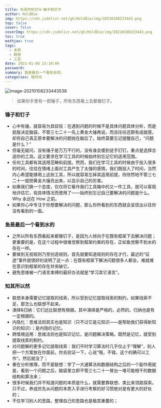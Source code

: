 ```yaml
---
title: 吼呆时刻374-锤子和钉子
author: HoldDie
img: https://cdn.jsdelivr.net/gh/HoldDie/img/20210108233443.png
top: false
cover: false
coverImg: https://cdn.jsdelivr.net/gh/HoldDie/img/20210108233443.png
toc: true
mathjax: true
tags:
  - 本质
  - 联想
  - 工具
date: 2021-01-08 23:10:04
password:
summary: 鱼是最后一个看到水的。
categories: 暗时间
---
```


![image-20210108233443538](https://cdn.jsdelivr.net/gh/HoldDie/img/20210108233443.png)


> 如果你手里有一把锤子，所有东西看上去都像钉子。

### 锤子和钉子

- 心中有锤，就容易为其奴役：在遇到问题的时候不是具体问题具体分析，而是屁股决定脑袋，不管三七二十一先上黄金大锤再说，而且往往还颇有成就感，却将自己真正原本要解决的问题抛在脑后了。始终莫要忘记提醒自己，“问题是什么？”
- 但毫无疑问，没有锤子是万万不行的，没有谁会傻到徒手钉钉。重点是选择合适你的工具。这又要求在学习工具的时候始终别忘记它的适用范围。
- 任何工具都有其适用范畴和前提。然而，我们在学习工具的时候由于投入很多的时间，往往在情绪上面对工具产生了太强的感情，我们既投入了时间，当然内心希望能够用上这些工具，所以就容易忘掉其适用前提，欣欣然地不管三七二十一就把黄金大锤亮出来，以显示自己的厉害。
- 如果我们换一个态度，仅仅将它看作我们工具箱中的又一件工具，就可以客观地评估它，视具体情况而使用了——始终别忘记自己要解决的问题是什么。Why 永远在 How 之前。
- 如果你心中专注于你想要解决的问题，那么你所看到的东西就会呈现出以往你没有看到的一面。

### 鱼是最后一个看到水的

- 之所以所有东西看起来都像钉子，是因为人倾向于在既有框架下去解决问题；更重要的是，在这个过程中很难觉察到框架约束的存在，正如鱼觉察不到水的存在一样。
- 要做到无视规则乃至创造规则，首先就要知道规则的存在才行。最近的“征途”事件就很好的说明了这一点：在既有框架下解决问题很多人都会，难就难在意识到框架的存在并突破它。
- 避免思维被一门语言束缚的最好办法就是“学习其它语言”。

### 知其所以然

- 联想本身需要记忆提取的线索，所以受到记忆提取线索的制约，如果线索不足，那怎么也联想不起来。
- 演绎&归纳：它们远比联想有根据。其中演绎是严格的，必然的。归纳也是有一定根据的。
- 内隐化：思维法则其实也是知识（只不过它是元知识——是帮助我们获得新知识的知识）；是内隐的记忆。
- 跨情境运用：思维法则也是知识记忆，是问题解决策略。既然是记忆，就受到提取线索的制约。
- 对问题解的更多记忆提取线索：我们平时学习算法时几乎仅止于“理解”，别人把一个方案放在你面前，你去验证一下，心说“哦，不错，这个的确可以工作”。然后就没了；
- 重在分析推理，而不是联想：学了一大通算法和数据结构之后的一个副作用就是，看到一个问题之后，脑袋里立即不管三七二十一冒出一堆可能相干的数据结构和算法来；
- 很多时候我们并不知道问题的本质是什么，就需要靠联想、类比来领路探索。只不过，养成优先从问题的本质入手进行考察的好习惯绝对是有更大的好处的；
- 不仅学习别人的思路，整理自己的思路也是极其重要的；